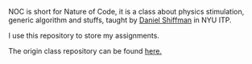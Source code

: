 <p>NOC is short for Nature of Code, it is a class about physics stimulation, generic algorithm and stuffs, taught by <a href="https://github.com/shiffman">Daniel Shiffman</a> in NYU ITP.</p>
<p>I use this repository to store my assignments.</p>
<p>The origin class repository can be found <a href="https://github.com/shiffman/The-Nature-of-Code-S14">here.</a></p>